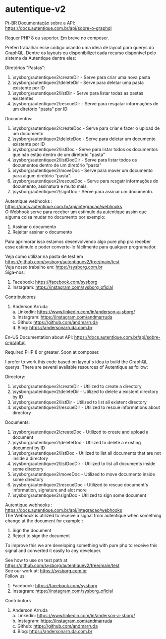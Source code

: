 # autentique-v2

Pt-BR
Documentação sobre a API: https://docs.autentique.com.br/api/sobre-o-graphql

Requer PHP 8 ou superior.
Em breve no composer.

Preferi trabalhar esse código usando uma idéia de layout para querys do GraphQL.
Dentre os layouts eu disponibilizei cada recurso disponível pelo sistema da Autentique dentre eles:

Diretórios "Pastas":
1. \sysborg\autentiquev2\createDir - Serve para criar uma nova pasta
2. \sysborg\autentiquev2\deleteDir - Serve para deletar uma pasta existente por ID
3. \sysborg\autentiquev2\listDir   - Serve para listar todas as pastas existentes
4. \sysborg\autentiquev2\rescueDir - Serve para resgatar informações de um diretório "pasta" por ID

Documentos:
1. \sysborg\autentiquev2\createDoc - Serve para criar e fazer o upload de um documento
2. \sysborg\autentiquev2\deleteDoc - Serve para deletar um documento existente por ID
3. \sysborg\autentiquev2\listDoc   - Serve para listar todos os documentos que não estão dentro de um diretório "pasta"
4. \sysborg\autentiquev2\listDocDir - Serve para listar todos os documentos dentro de um diretório "pasta"
5. \sysborg\autentiquev2\moveDoc    - Serve para mover um documento para algum diretório "pasta".
6. \sysborg\autentiquev2\rescueDoc  - Serve para resgatr informações do documento, assinatura e muito mais.
7. \sysborg\autentiquev2\signDoc    - Serve para assinar um documento.

Autentique webhooks : https://docs.autentique.com.br/api/integracao/webhooks<br>
O Webhook serve para receber um estimulo da autentique assim que alguma coisa mudar no documento por exemplo:<br>
1. Assinar o documento
2. Rejeitar assinar o documento

Para aprimorar isso estamos desenvolvendo algo pure php pra receber esse estímulo e poder converte-lo fácilmente para qualquer programador.<br>

Veja como utilizar na pasta de test em https://github.com/sysborg/autentiquev2/tree/main/test<br>
Veja nosso trabalho em: https://sysborg.com.br<br>
Siga-nos:<br>
1. Facebook: https://facebook.com/sysborg
2. Instagram: https://instagram.com/sysborg_oficial
  
Contribuidores<br>
1. Anderson Arruda<br>
  a. Linkedin:  https://www.linkedin.com/in/anderson-a-sborg/<br>
  b. Instagram: https://instagram.com/andmarruda <br>
  c. Github:    https://github.com/andmarruda <br>
  d. Blog:      https://andersonarruda.com.br<br>
  
En-US
Documentation about API: https://docs.autentique.com.br/api/sobre-o-graphql

Required PHP 8 or greater.
Soon at composer.

I prefer to work this code based on layout's idea to build the GraphQL querys.
There are several available resources of Autentique as follow:

Directory:
1. \sysborg\autentiquev2\createDir - Utilized to create a directory
2. \sysborg\autentiquev2\deleteDir - Utilized to delete a existent directory by ID
3. \sysborg\autentiquev2\listDir   - Utilized to list all existent directory
4. \sysborg\autentiquev2\rescueDir - Utilized to rescue informations about directory

Documents:
1. \sysborg\autentiquev2\createDoc - Utilized to create and upload a document
2. \sysborg\autentiquev2\deleteDoc - Utilized to delete a existing document by ID
3. \sysborg\autentiquev2\listDoc   - Utilized to list all documents that are not inside a directory
4. \sysborg\autentiquev2\listDocDir - Utilized to list all documents inside some directory
5. \sysborg\autentiquev2\moveDoc    - Utilized to move documento inside some directory
6. \sysborg\autentiquev2\rescueDoc  - Utilized to rescue document's information, signature and alot more
7. \sysborg\autentiquev2\signDoc    - Utilized to sign some document

Autentique webhooks : https://docs.autentique.com.br/api/integracao/webhooks<br>
The Webhook is utilized to receive a signal from autentique when something change at the document for example::<br>
1. Sign the document
2. Reject to sign the document

To improve this we are developing something with pure php to receive this signal and converted it easily to any developer.<br>

See how to use on test path at https://github.com/sysborg/autentiquev2/tree/main/test<br>
See our work at: https://sysborg.com.br<br>
Follow us:
1. Facebook: https://facebook.com/sysborg
2. Instagram: https://instagram.com/sysborg_oficial
  
Contributors<br>
1. Anderson Arruda<br>
  a. Linkedin:  https://www.linkedin.com/in/anderson-a-sborg/<br>
  b. Instagram: https://instagram.com/andmarruda <br>
  c. Github:    https://github.com/andmarruda <br>
  d. Blog:      https://andersonarruda.com.br<br>
